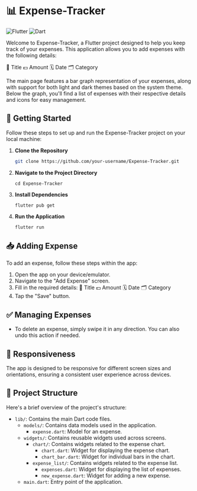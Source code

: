 # 📊 Expense-Tracker

![Flutter](https://img.shields.io/badge/Flutter-%2302569B.svg?style=for-the-badge&logo=Flutter&logoColor=white) ![Dart](https://img.shields.io/badge/dart-%230175C2.svg?style=for-the-badge&logo=dart&logoColor=white)

Welcome to Expense-Tracker, a Flutter project designed to help you keep track of your expenses. This application allows you to add expenses with the following details:

📝 Title
💵 Amount
🗓️ Date
🗂️ Category

The main page features a bar graph representation of your expenses, along with support for both light and dark themes based on the system theme. Below the graph, you'll find a list of expenses with their respective details and icons for easy management.

## 🚀 Getting Started

Follow these steps to set up and run the Expense-Tracker project on your local machine:

1. **Clone the Repository**
   ```bash
   git clone https://github.com/your-username/Expense-Tracker.git
    ```
2. **Navigate to the Project Directory**
   ``` 
   cd Expense-Tracker
   ```
3. **Install Dependencies**
   ``` 
   flutter pub get
   ```
3. **Run the Application**
   ``` 
   flutter run
   ```

## 📥 Adding Expense

To add an expense, follow these steps within the app:

1. Open the app on your device/emulator.
2. Navigate to the "Add Expense" screen.
3. Fill in the required details:
    📝 Title
    💵 Amount
    🗓️ Date
    🗂️ Category
4. Tap the "Save" button.

## ✅ Managing Expenses

- To delete an expense, simply swipe it in any direction. You can also undo this action if needed.


## 📱 Responsiveness

The app is designed to be responsive for different screen sizes and orientations, ensuring a consistent user experience across devices.

## 📁 Project Structure

Here's a brief overview of the project's structure:

- `lib/`: Contains the main Dart code files.
  - `models/`: Contains data models used in the application.
    - `expense.dart`: Model for an expense.
  - `widgets/`: Contains reusable widgets used across screens.
    - `chart/`: Contains widgets related to the expense chart.
      - `chart.dart`: Widget for displaying the expense chart.
      - `chart_bar.dart`: Widget for individual bars in the chart.
    - `expense_list/`: Contains widgets related to the expense list.
      - `expenses.dart`: Widget for displaying the list of expenses.
      - `new_expense.dart`: Widget for adding a new expense.
  - `main.dart`: Entry point of the application.
